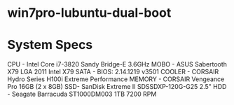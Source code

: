 win7pro-lubuntu-dual-boot
=========================

System Specs
=========================
CPU - Intel Core i7-3820 Sandy Bridge-E 3.6GHz
MOBO - ASUS Sabertooth X79 LGA 2011 Intel X79 SATA - BIOS: 2.14.1219 v3501
COOLER - CORSAIR Hydro Series H100i Extreme Performance
MEMORY - CORSAIR Vengeance Pro 16GB (2 x 8GB)
SSD- SanDisk Extreme II SDSSDXP-120G-G25 2.5"
HDD - Seagate Barracuda ST1000DM003 1TB 7200 RPM
